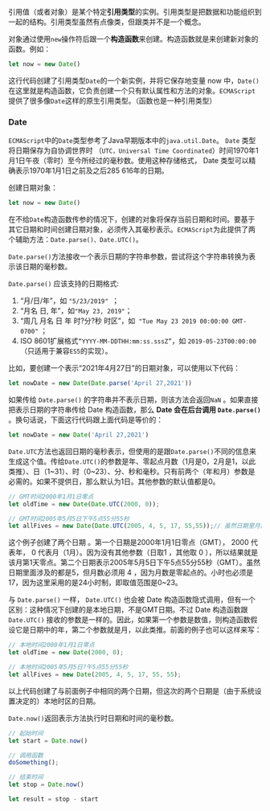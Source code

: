引用值（或者对象）是某个特定**引用类型**的实例。引用类型是把数据和功能组织到一起的结构。引用类型虽然有点像类，但跟类并不是一个概念。

对象通过使用`new`操作符后跟一个**构造函数**来创建。构造函数就是来创建新对象的函数。例如：

```javascript
let now = new Date()
```

这行代码创建了引用类型`Date`的一个新实例，并将它保存地变量 now 中，`Date()`在这里就是构造函数，它负责创建一个只有默认属性和方法的对象。`ECMAScript`提供了很多像`Date`这样的原生引用类型。（函数也是一种引用类型）

### Date

`ECMAScript`中的`Date`类型参考了Java早期版本中的`java.util.Date`。 `Date` 类型将日期保存为自协调世界时
（`UTC，Universal Time Coordinated`）时间1970年1月1日午夜（零时）至今所经过的毫秒数。使用这种存储格式， Date 类型可以精确表示1970年1月1日之前及之后285 616年的日期。

创建日期对象：

```javascript
let now = new Date()
```

在不给`Date`构造函数传参的情况下，创建的对象将保存当前日期和时间。要基于其它日期和时间创建日期对象，必须传入其毫秒表示。`ECMAScript`为此提供了两个辅助方法：`Date.parse()、Date.UTC()`。

`Date.parse()`方法接收一个表示日期的字符串参数，尝试将这个字符串转换为表示该日期的毫秒数。

 `Date.parse()` 应该支持的日期格式:

1. “月/日/年”，如 `"5/23/2019" `；
2. “月名 日, 年”，如` "May 23, 2019" `；
3. “周几 月名 日 年 时?分?秒 时区”，如` "Tue May 23 2019 00:00:00 GMT-0700"` ；
4. ISO 8601扩展格式`“YYYY-MM-DDTHH:mm:ss.sssZ”`，如 `2019-05-23T00:00:00` （只适用于兼容`ES5`的实现）。

比如，要创建一个表示“2021年4月27日”的日期对象，可以使用以下代码：

```javascript
let nowDate = new Date(Date.parse('April 27,2021'))
```

如果传给 `Date.parse()` 的字符串并不表示日期，则该方法会返回`NaN` 。如果直接把表示日期的字符串传给 Date 构造函数，那么 **Date 会在后台调用 `Date.parse() `**。换句话说，下面这行代码跟上面代码是等价的：

```javascript
let nowDate = new Date('April 27,2021')
```

`Date.UTC`方法也返回日期的毫秒表示，但使用的是跟`Date.parse()`不同的信息来生成这个值。传给`Date.UTC()`的参数是年、零起点月数（1月是0，2月是1，以此类推）、日（1~31）、时（0~23）、分、秒和毫秒。只有前两个（年和月）参数是必需的。如果不提供日，那么默认为1日。其他参数的默认值都是0。

```javascript
// GMT时间2000年1月1日零点
let oldTime = new Date(Date.UTC(2000, 0));

// GMT时间2005年5月5日下午5点55分55秒
let allFives = new Date(Date.UTC(2005, 4, 5, 17, 55,55));// 虽然日期里月数是5，但月数必须用 4 ，因为月数是零起点的
```

这个例子创建了两个日期 。第一个日期是2000年1月1日零点（GMT）， 2000 代表年， 0 代表月（1月）。因为没有其他参数（日取1 ，其他取 0 ），所以结果就是该月第1天零点。第二个日期表示2005年5月5日下午5点55分55秒（GMT）。虽然日期里面涉及的都是5，但月数必须用 4 ，因为月数是零起点的。小时也必须是17，因为这里采用的是24小时制，即取值范围是0~23。

与 `Date.parse()` 一样， `Date.UTC()` 也会被 Date 构造函数隐式调用，但有一个区别：这种情况下创建的是本地日期，不是GMT日期。不过 Date 构造函数跟 `Date.UTC()` 接收的参数是一样的。因此，如果第一个参数是数值，则构造函数假设它是日期中的年，第二个参数就是月，以此类推。前面的例子也可以这样来写：

```javascript
// 本地时间2000年1月1日零点
let oldTime = new Date(2000, 0);

// 本地时间2005年5月5日?午5点55分55秒
let allFives = new Date(2005, 4, 5, 17, 55, 55);
```

以上代码创建了与前面例子中相同的两个日期，但这次的两个日期是（由于系统设置决定的）本地时区的日期。

`Date.now()`返回表示方法执行时日期和时间的毫秒数。

```javascript
// 起始时间
let start = Date.now()

// 调用函数
doSomething();

// 结束时间
let stop = Date.now()

let result = stop - start
```

